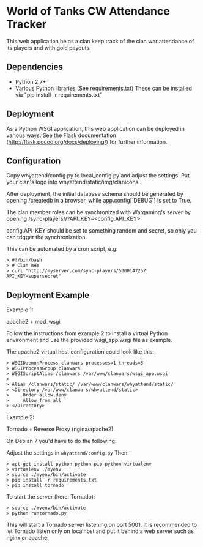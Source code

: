 World of Tanks CW Attendance Tracker
====================================

This web application helps a clan keep track of the clan war
attendance of its players and with gold payouts.

Dependencies
------------

* Python 2.7+
* Various Python libraries (See requirements.txt)
  These can be installed via "pip install -r requirements.txt"

Deployment
----------

As a Python WSGI application, this web application can be deployed in
various ways.
See the Flask documentation (http://flask.pocoo.org/docs/deploying/) for
further information.

Configuration
-------------

Copy whyattend/config.py to local_config.py and adjust the settings.
Put your clan's logo into whyattend/static/img/clanicons.

After deployment, the initial database schema should be generated by
opening /createdb in a browser, while app.config['DEBUG'] is set to True.

The clan member roles can be synchronized with Wargaming's server by
opening /sync-players/<clanid>/?API_KEY=<config.API_KEY>

config.API_KEY should be set to something random and secret, so only you
can trigger the synchronization.

This can be automated by a cron script, e.g:

    > #!/bin/bash
    > # Clan WHY
    > curl "http://myserver.com/sync-players/500014725?API_KEY=supersecret"


Deployment Example
------------------

Example 1:

apache2 + mod_wsgi

Follow the instructions from example 2 to install a virtual Python environment
and use the provided wsgi_app.wsgi file as example.

The apache2 virtual host configuration could look like this:

    > WSGIDaemonProcess clanwars processes=1 threads=5
    > WSGIProcessGroup clanwars
    > WSGIScriptAlias /clanwars /var/www/clanwars/wsgi_app.wsgi
    >
    > Alias /clanwars/static/ /var/www/clanwars/whyattend/static/
    > <Directory /var/www/clanwars/whyattend/static>
    >     Order allow,deny
    >     Allow from all
    > </Directory>

Example 2:

Tornado + Reverse Proxy (nginx/apache2)

On Debian 7 you'd have to do the following:

Adjust the settings in `whyattend/config.py` Then:

    > apt-get install python python-pip python-virtualenv
    > virtualenv ./myenv
    > source ./myenv/bin/activate
    > pip install -r requirements.txt
    > pip install tornado

To start the server (here: Tornado):

    > source ./myenv/bin/activate
    > python runtornado.py

This will start a Tornado server listening on port 5001. It
is recommended to let Tornado listen only on localhost and put
it behind a web server such as nginx or apache.